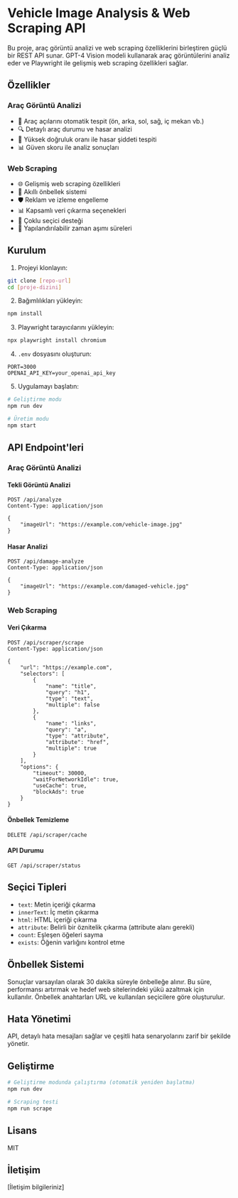 # Vehicle Image Analysis & Web Scraping API

Bu proje, araç görüntü analizi ve web scraping özelliklerini birleştiren güçlü bir REST API sunar. GPT-4 Vision modeli kullanarak araç görüntülerini analiz eder ve Playwright ile gelişmiş web scraping özellikleri sağlar.

## Özellikler

### Araç Görüntü Analizi
- 🚗 Araç açılarını otomatik tespit (ön, arka, sol, sağ, iç mekan vb.)
- 🔍 Detaylı araç durumu ve hasar analizi
- 🎯 Yüksek doğruluk oranı ile hasar şiddeti tespiti
- 📊 Güven skoru ile analiz sonuçları

### Web Scraping
- 🌐 Gelişmiş web scraping özellikleri
- 🔄 Akıllı önbellek sistemi
- 🛡️ Reklam ve izleme engelleme
- 📊 Kapsamlı veri çıkarma seçenekleri
- 🧩 Çoklu seçici desteği
- 📡 Yapılandırılabilir zaman aşımı süreleri

## Kurulum

1. Projeyi klonlayın:
```bash
git clone [repo-url]
cd [proje-dizini]
```

2. Bağımlılıkları yükleyin:
```bash
npm install
```

3. Playwright tarayıcılarını yükleyin:
```bash
npx playwright install chromium
```

4. `.env` dosyasını oluşturun:
```env
PORT=3000
OPENAI_API_KEY=your_openai_api_key
```

5. Uygulamayı başlatın:
```bash
# Geliştirme modu
npm run dev

# Üretim modu
npm start
```

## API Endpoint'leri

### Araç Görüntü Analizi

#### Tekli Görüntü Analizi
```http
POST /api/analyze
Content-Type: application/json

{
    "imageUrl": "https://example.com/vehicle-image.jpg"
}
```

#### Hasar Analizi
```http
POST /api/damage-analyze
Content-Type: application/json

{
    "imageUrl": "https://example.com/damaged-vehicle.jpg"
}
```

### Web Scraping

#### Veri Çıkarma
```http
POST /api/scraper/scrape
Content-Type: application/json

{
    "url": "https://example.com",
    "selectors": [
        {
            "name": "title",
            "query": "h1",
            "type": "text",
            "multiple": false
        },
        {
            "name": "links",
            "query": "a",
            "type": "attribute",
            "attribute": "href",
            "multiple": true
        }
    ],
    "options": {
        "timeout": 30000,
        "waitForNetworkIdle": true,
        "useCache": true,
        "blockAds": true
    }
}
```

#### Önbellek Temizleme
```http
DELETE /api/scraper/cache
```

#### API Durumu
```http
GET /api/scraper/status
```

## Seçici Tipleri

- `text`: Metin içeriği çıkarma
- `innerText`: İç metin çıkarma
- `html`: HTML içeriği çıkarma
- `attribute`: Belirli bir öznitelik çıkarma (attribute alanı gerekli)
- `count`: Eşleşen öğeleri sayma
- `exists`: Öğenin varlığını kontrol etme

## Önbellek Sistemi

Sonuçlar varsayılan olarak 30 dakika süreyle önbelleğe alınır. Bu süre, performansı artırmak ve hedef web sitelerindeki yükü azaltmak için kullanılır. Önbellek anahtarları URL ve kullanılan seçicilere göre oluşturulur.

## Hata Yönetimi

API, detaylı hata mesajları sağlar ve çeşitli hata senaryolarını zarif bir şekilde yönetir.

## Geliştirme

```bash
# Geliştirme modunda çalıştırma (otomatik yeniden başlatma)
npm run dev

# Scraping testi
npm run scrape
```

## Lisans

MIT

## İletişim

[İletişim bilgileriniz] 
